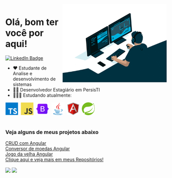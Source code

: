 <img src = "giphy.gif" width = "325px" align = "right">

# Olá, bom ter você por aqui!
  <div id="badges">
  <a href = "https://www.linkedin.com/in/willyanlz/" target="_blank">
    <img src="https://img.shields.io/badge/LinkedIn-blue?style=for-the-badge&logo=linkedin&logoColor=white" alt="LinkedIn Badge"/>
  </a>
</div>

- ❤ Estudante de Analise e desenvolvimento de sistemas
- 🧑‍💻 Desenvolvedor Estagiário em PersisTI
- 👨🏼‍🏫 Estudando atualmente:

<div>
  <img src="https://github.com/devicons/devicon/blob/master/icons/typescript/typescript-original.svg" title="Spring" alt="Spring" width="40" height="40"/>&nbsp;
  <img src="https://github.com/devicons/devicon/blob/master/icons/javascript/javascript-original.svg" title="JavaScript" alt="JavaScript" width="40" height="40"/>&nbsp;
  <img src="https://github.com/devicons/devicon/blob/master/icons/bootstrap/bootstrap-original.svg" title="Spring" alt="Spring" width="40" height="40"/>&nbsp;
  <img src="https://github.com/devicons/devicon/blob/master/icons/java/java-original.svg" title="Java" alt="Java" width="40" height="40"/>&nbsp;
  <img src="https://github.com/devicons/devicon/blob/master/icons/angularjs/angularjs-original.svg" title="Angular" alt="Angular" width="40" height="40"/>&nbsp;
  <img src="https://github.com/devicons/devicon/blob/master/icons/spring/spring-original.svg" title="Spring" alt="Spring" width="40" height="40"/>&nbsp;
</div>
<br>
<div>
  <h3>Veja alguns de meus projetos abaixo</h3>
  <a href = "https://crud-angular-delta.vercel.app/" target="_blank">CRUD com Angular</a><br>
  <a href = "https://conversor-de-moedas-eta.vercel.app/" target="_blank">Conversor de moedas Angular</a><br>
  <a href = "https://jogo-da-velha-angular-tau.vercel.app/" target="_blank">Jogo da velha Angular</a><br>
  <a href = "https://github.com/Willyanlz?tab=repositories" target="_blank">Clique aqui e veja mais em meus Repositórios!</a>
</div>
<br>



<div align = "left">
<img height = "200em" src="https://github-readme-stats.vercel.app/api?username=Willyanlz&show_icons=true&show_icons=true&theme=react&count_private=true"/>
<img height = "200em" src="https://github-readme-stats.vercel.app/api/top-langs/?username=Willyanlz&show_icons=true&theme=react&count_private=true"/>
</div>
